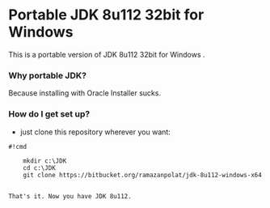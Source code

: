 # Portable JDK 8u112 32bit for Windows #

This is a portable version of JDK 8u112 32bit for Windows .

### Why portable JDK? ###

Because installing with Oracle Installer sucks.

### How do I get set up? ###

*  just clone this repository wherever you want:


```
#!cmd

    mkdir c:\JDK
    cd c:\JDK
    git clone https://bitbucket.org/ramazanpolat/jdk-8u112-windows-x64


That's it. Now you have JDK 8u112.